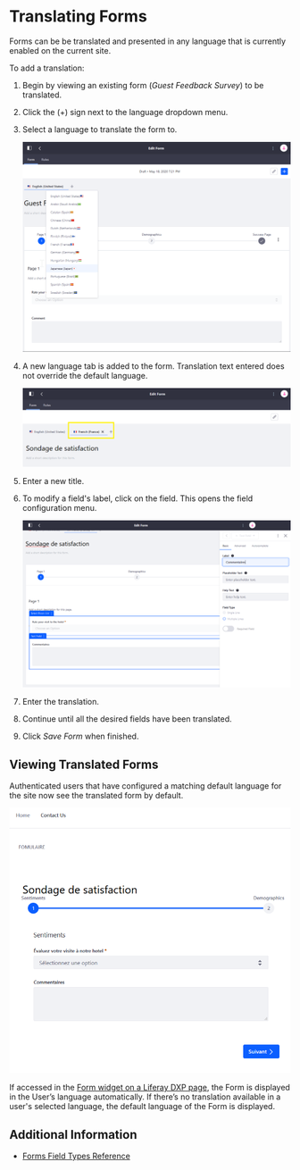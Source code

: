 # Translating Forms

Forms can be be translated and presented in any language that is currently enabled on the current site.

To add a translation:

1. Begin by viewing an existing form (_Guest Feedback Survey_) to be translated.
1. Click the (+) sign next to the language dropdown menu.
1. Select a language to translate the form to.

    ![Select the desired language.](./translating-forms/images/01.png)

1. A new language tab is added to the form. Translation text entered does not override the default language.

    ![View the additional form in the next tab.](./translating-forms/images/03.png)

1. Enter a new title.
1. To modify a field's label, click on the field. This opens the field configuration menu.

    ![Translate the field's labels.](./translating-forms/images/02.png)

1. Enter the translation.
1. Continue until all the desired fields have been translated.
1. Click _Save Form_ when finished.

## Viewing Translated Forms

Authenticated users that have configured a matching default language for the site now see the translated form by default.

![Authenticated users whose language settings are localized will see the form in their language.](./translating-forms/images/04.png)

If accessed in the [Form widget on a Liferay DXP page](../sharing-forms.md), the Form is displayed in the User’s language automatically. If there’s no translation available in a user's selected language, the default language of the Form is displayed.

## Additional Information

-   [Forms Field Types Reference](../forms-field-types-reference.md)
